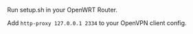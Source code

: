 Run setup.sh in your OpenWRT Router.

Add ``http-proxy 127.0.0.1 2334`` to your OpenVPN client config.